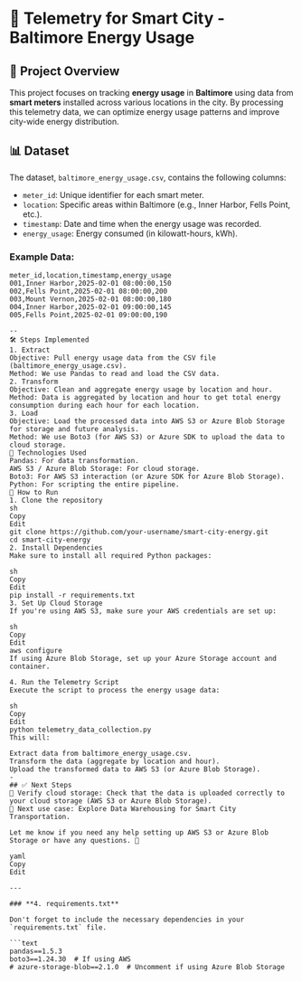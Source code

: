 # 📡 Telemetry for Smart City - Baltimore Energy Usage

## 📌 Project Overview
This project focuses on tracking **energy usage** in **Baltimore** using data from **smart meters** installed across various locations in the city. By processing this telemetry data, we can optimize energy usage patterns and improve city-wide energy distribution.

## 📊 Dataset

The dataset, `baltimore_energy_usage.csv`, contains the following columns:
- `meter_id`: Unique identifier for each smart meter.
- `location`: Specific areas within Baltimore (e.g., Inner Harbor, Fells Point, etc.).
- `timestamp`: Date and time when the energy usage was recorded.
- `energy_usage`: Energy consumed (in kilowatt-hours, kWh).

### Example Data:
```csv
meter_id,location,timestamp,energy_usage
001,Inner Harbor,2025-02-01 08:00:00,150
002,Fells Point,2025-02-01 08:00:00,200
003,Mount Vernon,2025-02-01 08:00:00,180
004,Inner Harbor,2025-02-01 09:00:00,145
005,Fells Point,2025-02-01 09:00:00,190

-- 
🛠️ Steps Implemented
1. Extract
Objective: Pull energy usage data from the CSV file (baltimore_energy_usage.csv).
Method: We use Pandas to read and load the CSV data.
2. Transform
Objective: Clean and aggregate energy usage by location and hour.
Method: Data is aggregated by location and hour to get total energy consumption during each hour for each location.
3. Load
Objective: Load the processed data into AWS S3 or Azure Blob Storage for storage and future analysis.
Method: We use Boto3 (for AWS S3) or Azure SDK to upload the data to cloud storage.
🚀 Technologies Used
Pandas: For data transformation.
AWS S3 / Azure Blob Storage: For cloud storage.
Boto3: For AWS S3 interaction (or Azure SDK for Azure Blob Storage).
Python: For scripting the entire pipeline.
🔧 How to Run
1. Clone the repository
sh
Copy
Edit
git clone https://github.com/your-username/smart-city-energy.git
cd smart-city-energy
2. Install Dependencies
Make sure to install all required Python packages:

sh
Copy
Edit
pip install -r requirements.txt
3. Set Up Cloud Storage
If you're using AWS S3, make sure your AWS credentials are set up:

sh
Copy
Edit
aws configure
If using Azure Blob Storage, set up your Azure Storage account and container.

4. Run the Telemetry Script
Execute the script to process the energy usage data:

sh
Copy
Edit
python telemetry_data_collection.py
This will:

Extract data from baltimore_energy_usage.csv.
Transform the data (aggregate by location and hour).
Upload the transformed data to AWS S3 (or Azure Blob Storage).
- 
## ✅ Next Steps
🔹 Verify cloud storage: Check that the data is uploaded correctly to your cloud storage (AWS S3 or Azure Blob Storage).
🔹 Next use case: Explore Data Warehousing for Smart City Transportation.

Let me know if you need any help setting up AWS S3 or Azure Blob Storage or have any questions. 🚀

yaml
Copy
Edit

---

### **4. requirements.txt**

Don't forget to include the necessary dependencies in your `requirements.txt` file.

```text
pandas==1.5.3
boto3==1.24.30  # If using AWS
# azure-storage-blob==2.1.0  # Uncomment if using Azure Blob Storage
